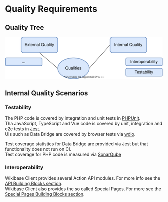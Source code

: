 # Quality Requirements

## Quality Tree

![Quality Tree](./diagrams/09-quality-tree.drawio.svg)

## Internal Quality Scenarios

### Testability

The PHP code is covered by integration and unit tests in [PHPUnit](https://phpunit.readthedocs.io/en/9.5/).  
Tha JavaScript, TypeScript and Vue code is covered by unit, integration and e2e tests in [Jest](https://jestjs.io/docs/en/getting-started.html).  
UIs such as Data Bridge are covered by browser tests via [wdio](https://webdriver.io/docs/gettingstarted).

Test coverage statistics for Data Bridge are provided via Jest but that functionality does not run on CI.  
Test coverage for PHP code is measured via [SonarQube](https://www.sonarqube.org/)

### Interoperability

Wikibase Client provides several Action API modules. For more info see the [API Building Blocks section](./05-Building_Block_View.md#apis).  
Wikibase Client also provides the so called Special Pages. For more see the [Special Pages Building Blocks section](./05-Building_Block_View.md#special-pages).
